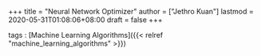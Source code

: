 +++
title = "Neural Network Optimizer"
author = ["Jethro Kuan"]
lastmod = 2020-05-31T01:08:06+08:00
draft = false
+++

tags
: [Machine Learning Algorithms]({{< relref "machine_learning_algorithms" >}})
